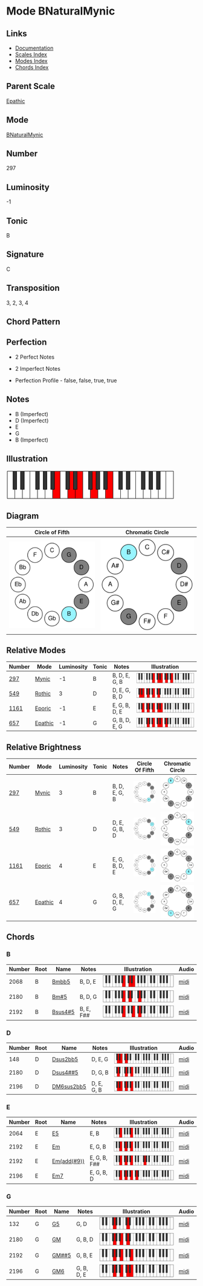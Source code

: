 # Mode BNaturalMynic

## Links

- [Documentation](README.md)
- [Scales Index](Scales.md)
- [Modes Index](Modes.md)
- [Chords Index](Chords.md)

## Parent Scale

[Epathic](ScaleEpathic.md)

## Mode

[BNaturalMynic](ModeBNaturalMynic.md)

## Number

297

## Luminosity

-1

## Tonic

B

## Signature

C

## Transposition

3, 2, 3, 4

## Chord Pattern



## Perfection

 - 2 Perfect Notes

 - 2 Imperfect Notes

 - Perfection Profile - false, false, true, true

## Notes

- B (Imperfect)
- D (Imperfect)
- E
- G
- B (Imperfect)

## Illustration

![BNaturalMynic](ModeBNaturalMynic.png)

## Diagram

| Circle of Fifth | Chromatic Circle |
|-----------------|------------------|
| ![BNaturalMynic](CircleOfFifthModeBNaturalMynic.svg) | ![BNaturalMynic](ChromaticCircleModeBNaturalMynic.svg) |
## Relative Modes

| Number | Mode | Luminosity | Tonic | Notes | Illustration |
|--------|------|------------|-------|-------|--------------|
| [297](https://ianring.com/musictheory/scales/297) | [Mynic](ModeMynic.md) | -1 | B | B, D, E, G, B | ![BNaturalMynic](ModeBNaturalMynic.png) |
| [549](https://ianring.com/musictheory/scales/549) | [Rothic](ModeRothic.md) | 3 | D | D, E, G, B, D | ![DNaturalRothic](ModeDNaturalRothic.png) |
| [1161](https://ianring.com/musictheory/scales/1161) | [Eporic](ModeEporic.md) | -1 | E | E, G, B, D, E | ![ENaturalEporic](ModeENaturalEporic.png) |
| [657](https://ianring.com/musictheory/scales/657) | [Epathic](ModeEpathic.md) | -1 | G | G, B, D, E, G | ![GNaturalEpathic](ModeGNaturalEpathic.png) |
## Relative Brightness

| Number | Mode | Luminosity | Tonic | Notes | Circle Of Fifth | Chromatic Circle |
|--------|------|------------|-------|-------|-----------------|------------------|
| [297](https://ianring.com/musictheory/scales/297) | [Mynic](ModeMynic.md) | 3 | B | B, D, E, G, B | ![BNaturalMynic](CircleOfFifthModeBNaturalMynic.svg) | ![BNaturalMynic](ChromaticCircleModeBNaturalMynic.svg) |
| [549](https://ianring.com/musictheory/scales/549) | [Rothic](ModeRothic.md) | 3 | D | D, E, G, B, D | ![DNaturalRothic](CircleOfFifthModeDNaturalRothic.svg) | ![DNaturalRothic](ChromaticCircleModeDNaturalRothic.svg) |
| [1161](https://ianring.com/musictheory/scales/1161) | [Eporic](ModeEporic.md) | 4 | E | E, G, B, D, E | ![ENaturalEporic](CircleOfFifthModeENaturalEporic.svg) | ![ENaturalEporic](ChromaticCircleModeENaturalEporic.svg) |
| [657](https://ianring.com/musictheory/scales/657) | [Epathic](ModeEpathic.md) | 4 | G | G, B, D, E, G | ![GNaturalEpathic](CircleOfFifthModeGNaturalEpathic.svg) | ![GNaturalEpathic](ChromaticCircleModeGNaturalEpathic.svg) |

## Chords

### B

| Number | Root | Name | Notes | Illustration | Audio |
|--------|------|------|-------|--------------|-------|
| 2068 | B | [Bmbb5](ChordBNaturalMinorDoubleFlatFifth.md) | B, D, E | ![Bmbb5](ChordBNaturalMinorDoubleFlatFifthRootPosition.png) | [midi](ChordBNaturalMinorDoubleFlatFifthRootPosition.mid) |
| 2180 | B | [Bm#5](ChordBNaturalMinorSharpFifth.md) | B, D, G | ![Bm#5](ChordBNaturalMinorSharpFifthRootPosition.png) | [midi](ChordBNaturalMinorSharpFifthRootPosition.mid) |
| 2192 | B | [Bsus4#5](ChordBNaturalSuspendedFourthSharpFifth.md) | B, E, F## | ![Bsus4#5](ChordBNaturalSuspendedFourthSharpFifthRootPosition.png) | [midi](ChordBNaturalSuspendedFourthSharpFifthRootPosition.mid) |

### D

| Number | Root | Name | Notes | Illustration | Audio |
|--------|------|------|-------|--------------|-------|
| 148 | D | [Dsus2bb5](ChordDNaturalSuspendedSecondDoubleFlatFifth.md) | D, E, G | ![Dsus2bb5](ChordDNaturalSuspendedSecondDoubleFlatFifthRootPosition.png) | [midi](ChordDNaturalSuspendedSecondDoubleFlatFifthRootPosition.mid) |
| 2180 | D | [Dsus4##5](ChordDNaturalSuspendedFourthDoubleSharpFifth.md) | D, G, B | ![Dsus4##5](ChordDNaturalSuspendedFourthDoubleSharpFifthRootPosition.png) | [midi](ChordDNaturalSuspendedFourthDoubleSharpFifthRootPosition.mid) |
| 2196 | D | [DM6sus2bb5](ChordDNaturalMajorSixthSuspendedSecondDoubleFlatFifth.md) | D, E, G, B | ![DM6sus2bb5](ChordDNaturalMajorSixthSuspendedSecondDoubleFlatFifthRootPosition.png) | [midi](ChordDNaturalMajorSixthSuspendedSecondDoubleFlatFifthRootPosition.mid) |

### E

| Number | Root | Name | Notes | Illustration | Audio |
|--------|------|------|-------|--------------|-------|
| 2064 | E | [E5](ChordENaturalPowerChord.md) | E, B | ![E5](ChordENaturalPowerChordRootPosition.png) | [midi](ChordENaturalPowerChordRootPosition.mid) |
| 2192 | E | [Em](ChordENaturalMinor.md) | E, G, B | ![Em](ChordENaturalMinorRootPosition.png) | [midi](ChordENaturalMinorRootPosition.mid) |
| 2192 | E | [Em(add(#9))](ChordENaturalMinorAddSharpNinth.md) | E, G, B, F## | ![Em(add(#9))](ChordENaturalMinorAddSharpNinthRootPosition.png) | [midi](ChordENaturalMinorAddSharpNinthRootPosition.mid) |
| 2196 | E | [Em7](ChordENaturalMinorSeventh.md) | E, G, B, D | ![Em7](ChordENaturalMinorSeventhRootPosition.png) | [midi](ChordENaturalMinorSeventhRootPosition.mid) |

### G

| Number | Root | Name | Notes | Illustration | Audio |
|--------|------|------|-------|--------------|-------|
| 132 | G | [G5](ChordGNaturalPowerChord.md) | G, D | ![G5](ChordGNaturalPowerChordRootPosition.png) | [midi](ChordGNaturalPowerChordRootPosition.mid) |
| 2180 | G | [GM](ChordGNaturalMajor.md) | G, B, D | ![GM](ChordGNaturalMajorRootPosition.png) | [midi](ChordGNaturalMajorRootPosition.mid) |
| 2192 | G | [GM##5](ChordGNaturalMajorDoubleSharpFifth.md) | G, B, E | ![GM##5](ChordGNaturalMajorDoubleSharpFifthRootPosition.png) | [midi](ChordGNaturalMajorDoubleSharpFifthRootPosition.mid) |
| 2196 | G | [GM6](ChordGNaturalMajorSixth.md) | G, B, D, E | ![GM6](ChordGNaturalMajorSixthRootPosition.png) | [midi](ChordGNaturalMajorSixthRootPosition.mid) |

